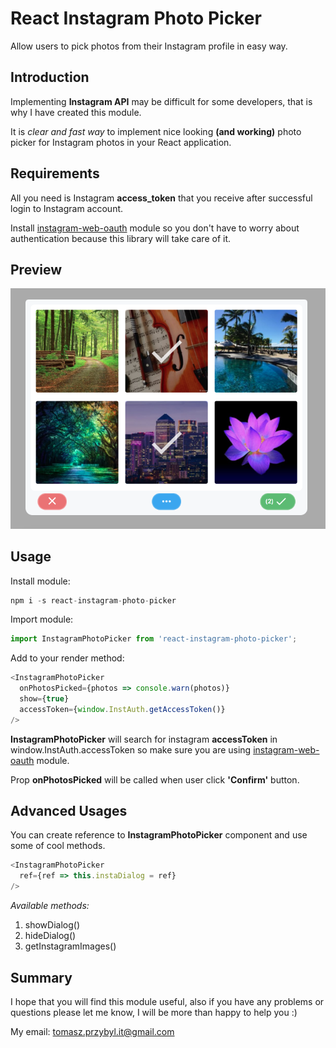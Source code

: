 ﻿# React Instagram Photo Picker

Allow users to pick photos from their Instagram profile in easy way.

## Introduction

Implementing **Instagram API** may be difficult for some developers, that is why I have created this module.

It is *clear and fast way* to implement nice looking **(and working)** photo picker for Instagram photos in your React application.


## Requirements

All you need is Instagram **access_token** that you receive after successful login to Instagram account.

Install [instagram-web-oauth](https://github.com/venits/instagram-web-oauth) module so you don't have to worry about authentication because this library will take care of it. 

## Preview

![Preview](https://raw.githubusercontent.com/venits/react-instagram-photo-picker/master/preview.png)

## Usage

Install module:
```js
npm i -s react-instagram-photo-picker
```
Import module:
```js
import InstagramPhotoPicker from 'react-instagram-photo-picker';
```
Add to your render method:
```js
<InstagramPhotoPicker
  onPhotosPicked={photos => console.warn(photos)}
  show={true}
  accessToken={window.InstAuth.getAccessToken()}
/>
```

**InstagramPhotoPicker** will search for instagram **accessToken** in window.InstAuth.accessToken so make sure you are using [instagram-web-oauth](https://github.com/venits/instagram-web-oauth) module.

Prop **onPhotosPicked** will be called when user click **'Confirm'** button.

## Advanced Usages
You can create reference to **InstagramPhotoPicker** component and use some of cool methods.
```js
<InstagramPhotoPicker
  ref={ref => this.instaDialog = ref}
/>
```
*Available methods:*
1. showDialog()
2. hideDialog()
3. getInstagramImages()


## Summary

I hope that you will find this module useful, also if you have any problems or questions please let me know, I will be more than happy to help you :)

My email: tomasz.przybyl.it@gmail.com

